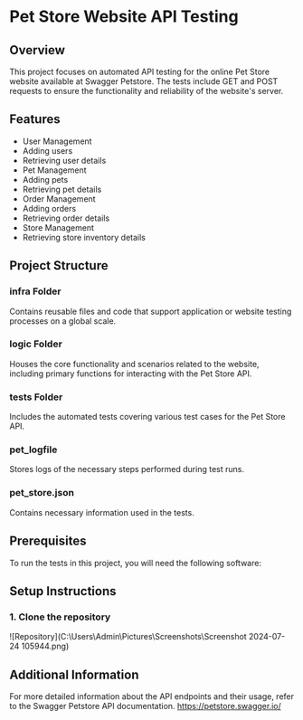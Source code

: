 # Pet Store Website API Testing
## Overview
This project focuses on automated API testing for the online Pet Store website available at Swagger Petstore.
The tests include GET and POST requests to ensure the functionality and reliability of the website's server.

## Features
* User Management
* Adding users
* Retrieving user details
* Pet Management
* Adding pets
* Retrieving pet details
* Order Management
* Adding orders
* Retrieving order details
* Store Management
* Retrieving store inventory details
## Project Structure
### infra Folder 
Contains reusable files and code that support application or website testing processes on a global scale.

### logic Folder 
Houses the core functionality and scenarios related to the website, including primary functions for interacting with the Pet Store API.

### tests Folder 
Includes the automated tests covering various test cases for the Pet Store API.

### pet_logfile 
Stores logs of the necessary steps performed during test runs.

### pet_store.json 
Contains necessary information used in the tests.

## Prerequisites
To run the tests in this project, you will need the following software:

## Setup Instructions
### 1. Clone the repository
![Repository](C:\Users\Admin\Pictures\Screenshots\Screenshot 2024-07-24 105944.png)

## Additional Information
For more detailed information about the API endpoints and their usage, refer to the Swagger Petstore API documentation.
https://petstore.swagger.io/